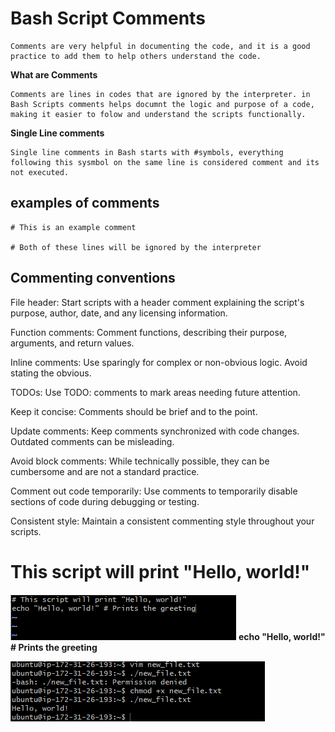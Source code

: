# Bash Script Comments
    Comments are very helpful in documenting the code, and it is a good practice to add them to help others understand the code.

**What are Comments**
    
    Comments are lines in codes that are ignored by the interpreter. in Bash Scripts comments helps documnt the logic and purpose of a code, making it easier to folow and understand the scripts functionally.

**Single Line comments**

    Single line comments in Bash starts with #symbols, everything following this sysmbol on the same line is considered comment and its not executed.

## examples of comments
    # This is an example comment

    # Both of these lines will be ignored by the interpreter

## **Commenting conventions**
File header: Start scripts with a header comment explaining the script's purpose, author, date, and any licensing information.

Function comments: Comment functions, describing their purpose, arguments, and return values.

Inline comments: Use sparingly for complex or non-obvious logic. Avoid stating the obvious.

TODOs: Use TODO: comments to mark areas needing future attention.

Keep it concise: Comments should be brief and to the point.

Update comments: Keep comments synchronized with code changes. 
Outdated comments can be misleading.

Avoid block comments: While technically possible, they can be cumbersome and are not a standard practice.

Comment out code temporarily: Use comments to temporarily disable sections of code during debugging or testing.

Consistent style: Maintain a consistent commenting style throughout your scripts.

# This script will print "Hello, world!"

![](./1.%20Comment.png)
**echo "Hello, world!" # Prints the greeting**

![](./2.Print.png)
